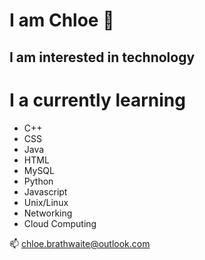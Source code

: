 I am Chloe 👋
=============

I am interested in technology
------------------------------

# I a currently learning #
- C++
- CSS
- Java
- HTML
- MySQL
- Python 
- Javascript
- Unix/Linux
- Networking
- Cloud Computing

📫 chloe.brathwaite@outlook.com
